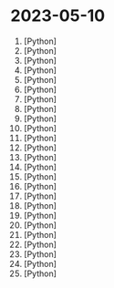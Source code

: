 # 2023-05-10

1. [](https://github.comundefined "Generate 3D objects conditioned on text or images") [Python]
2. [](https://github.comundefined "Open source short video automatic generation tool") [Python]
3. [](https://github.comundefined "SoftVC VITS Singing Voice Conversion") [Python]
4. [](https://github.comundefined "Personalize Segment Anything Model (SAM) with 1 shot in 10 seconds") [Python]
5. [](https://github.comundefined "中文LLaMA&Alpaca大语言模型+本地CPU/GPU部署 (Chinese LLaMA & Alpaca LLMs)") [Python]
6. [](https://github.comundefined "Interact privately with your documents using the power of GPT, 100% privately, no data leaks") [Python]
7. [](https://github.comundefined "崩坏：星穹铁道自动锄大地脚本") [Python]
8. [](https://github.comundefined "HTTPS proxy with Fragment and DoH") [Python]
9. [](https://github.comundefined "langchain-ChatGLM, local knowledge based ChatGLM with langchain ｜ 基于本地知识的 ChatGLM 问答") [Python]
10. [](https://github.comundefined "Dromedary: towards helpful, ethical and reliable LLMs.") [Python]
11. [](https://github.comundefined "Wechat robot based on ChatGPT, which using OpenAI api and itchat library. 使用ChatGPT搭建微信聊天机器人，基于GPT3.5/4.0 API实现，支持个人微信、公众号、企业微信部署，能处理文本、语音和图片，访问操作系统和互联网。") [Python]
12. [](https://github.comundefined "Home of StarCoder: fine-tuning & inference!") [Python]
13. [](https://github.comundefined "⚡ Building applications with LLMs through composability ⚡") [Python]
14. [](https://github.comundefined "Run ChatGPT plugins for free without having access to Plus subscription") [Python]
15. [](https://github.comundefined "A gradio web UI for running Large Language Models like LLaMA, llama.cpp, GPT-J, Pythia, OPT, and GALACTICA.") [Python]
16. [](https://github.comundefined "Voice data <= 10 mins can also be used to train a good VC model!") [Python]
17. [](https://github.comundefined "🚀 一键部署！真正的 AI 聊天机器人！支持ChatGPT、文心一言、Bing、Bard、ChatGLM、POE，多账号，人设调教，虚拟女仆、图片渲染、语音发送 | 支持 QQ、Telegram、Discord、微信 等平台") [Python]
18. [](https://github.comundefined "so-vits-svc fork with realtime support, improved interface and more features.") [Python]
19. [](https://github.comundefined "State-of-the-art 2D and 3D Face Analysis Project") [Python]
20. [](https://github.comundefined "ChatGLM-6B: An Open Bilingual Dialogue Language Model | 开源双语对话语言模型") [Python]
21. [](https://github.comundefined "🤗 Transformers: State-of-the-art Machine Learning for Pytorch, TensorFlow, and JAX.") [Python]
22. [](https://github.comundefined "Stable Diffusion web UI") [Python]
23. [](https://github.comundefined "DeepSpeed is a deep learning optimization library that makes distributed training and inference easy, efficient, and effective.") [Python]
24. [](https://github.comundefined "The official Python SDK for Sentry.io") [Python]
25. [](https://github.comundefined "大麦网抢票脚本") [Python]
